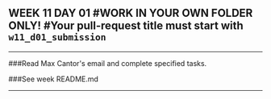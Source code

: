 WEEK 11 DAY 01
#WORK IN YOUR OWN FOLDER ONLY!
#Your pull-request title must start with `w11_d01_submission`
---

---

###Read Max Cantor's email and complete specified tasks.

###See week README.md

---
